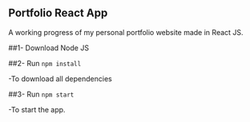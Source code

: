 ## Portfolio React App

A working progress of my personal portfolio website made in React JS.

##1- Download Node JS 

##2- Run `npm install`

-To download all dependencies

##3- Run `npm start`

-To start the app.
  
